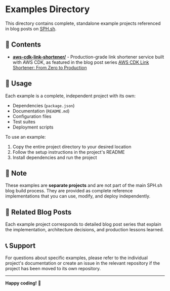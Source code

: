 # Examples Directory

This directory contains complete, standalone example projects referenced in blog posts on [SPH.sh](https://sph.sh).

## 📁 Contents

- **[aws-cdk-link-shortener/](./aws-cdk-link-shortener/)** - Production-grade link shortener service built with AWS CDK, as featured in the blog post series [AWS CDK Link Shortener: From Zero to Production](https://sph.sh/en/series/aws-cdk-link-shortener)

## 🚀 Usage

Each example is a complete, independent project with its own:

- Dependencies (`package.json`)
- Documentation (`README.md`)
- Configuration files
- Test suites
- Deployment scripts

To use an example:

1. Copy the entire project directory to your desired location
2. Follow the setup instructions in the project's README
3. Install dependencies and run the project

## 📝 Note

These examples are **separate projects** and are not part of the main SPH.sh blog build process. They are provided as complete reference implementations that you can use, modify, and deploy independently.

## 🔗 Related Blog Posts

Each example project corresponds to detailed blog post series that explain the implementation, architecture decisions, and production lessons learned.

## 📞 Support

For questions about specific examples, please refer to the individual project's documentation or create an issue in the relevant repository if the project has been moved to its own repository.

---

**Happy coding!** 🚀